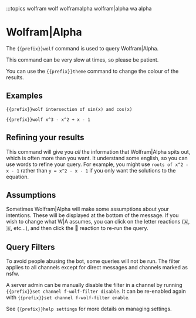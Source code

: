 :::topics wolfram wolf wolframalpha wolfram|alpha wa alpha

# Wolfram|Alpha

The `{{prefix}}wolf` command is used to query Wolfram|Alpha.

This command can be very slow at times, so please be patient.

You can use the `{{prefix}}theme` command to change the colour of the results.

## Examples

`{{prefix}}wolf intersection of sin(x) and cos(x)`

`{{prefix}}wolf x^3 - x^2 + x - 1`

## Refining your results

This command will give you *all* the information that Wolfram|Alpha spits out, which is often more than you want. It understand some english, so you can use words to refine your query. For example, you might use `roots of x^2 - x - 1` rather than `y = x^2 - x - 1` if you only want the solutions to the equation.

## Assumptions

Sometimes Wolfram|Alpha will make some assumptions about your intentions. These will be displayed at the bottom of the message. If you wish to change what W|A assumes, you can click on the letter reactions (🇦, 🇧, etc...), and then click the 🔄 reaction to re-run the query.

## Query Filters

To avoid people abusing the bot, some queries will not be run. The filter applies to all channels except for direct messages and channels marked as nsfw.

A server admin can be manually disable the filter in a channel by running `{{prefix}}set channel f-wolf-filter disable`.
It can be re-enabled again with `{{prefix}}set channel f-wolf-filter enable`.

See `{{prefix}}help settings` for more details on managing settings.
